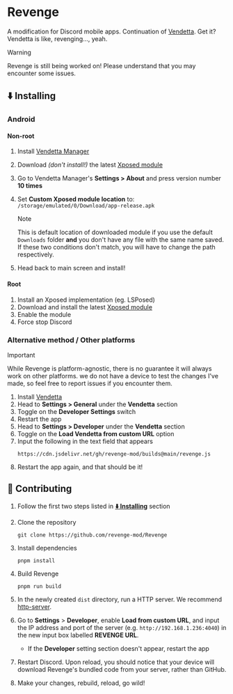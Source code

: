 # Revenge

A modification for Discord mobile apps. Continuation of [Vendetta](https://github.com/vendetta-mod). Get it? Vendetta is like, revenging..., yeah.

> [!WARNING]
> Revenge is still being worked on! Please understand that you may encounter some issues.

## ⬇️ Installing

### Android

#### Non-root

1. Install [Vendetta Manager](https://github.com/vendetta-mod/VendettaManager/releases/latest/download/Manager.apk)
2. Download _(don't install!)_ the latest [Xposed module](https://github.com/revenge-mod/RevengeXposed/releases/latest/download/app-release.apk)
3. Go to Vendetta Manager's **Settings > About** and press version number **10 times**
4. Set **Custom Xposed module location** to:
   `    /storage/emulated/0/Download/app-release.apk
   `

   > [!NOTE]
   > This is default location of downloaded module if you use the default `Downloads` folder **and** you don't have any file with the same name saved. If these two conditions don't match, you will have to change the path respectively.

5. Head back to main screen and install!

#### Root

1. Install an Xposed implementation (eg. LSPosed)
2. Download and install the latest [Xposed module](https://github.com/revenge-mod/RevengeXposed/releases/latest/download/app-release.apk)
3. Enable the module
4. Force stop Discord

### Alternative method / Other platforms

> [!IMPORTANT]
> While Revenge is platform-agnostic, there is no guarantee it will always work on other platforms. we do not have a device to test the changes I've made, so feel free to report issues if you encounter them.

1. Install [Vendetta](https://github.com/vendetta-mod/Vendetta)
2. Head to **Settings > General** under the **Vendetta** section
3. Toggle on the **Developer Settings** switch
4. Restart the app
5. Head to **Settings > Developer** under the **Vendetta** section
6. Toggle on the **Load Vendetta from custom URL** option
7. Input the following in the text field that appears
   ```
   https://cdn.jsdelivr.net/gh/revenge-mod/builds@main/revenge.js
   ```
8. Restart the app again, and that should be it!

## 💖 Contributing

1. Follow the first two steps listed in [**⬇️ Installing**](#%EF%B8%8F-installing) section

2. Clone the repository

   ```
   git clone https://github.com/revenge-mod/Revenge
   ```

3. Install dependencies
    ```
    pnpm install
    ```

4. Build Revenge
    ```
    pnpm run build
    ```

5. In the newly created `dist` directory, run a HTTP server. We recommend [http-server](https://www.npmjs.com/package/http-server).

6. Go to **Settings** > **Developer**, enable **Load from custom URL**, and input the IP address and port of the server (e.g. `http://192.168.1.236:4040`) in the new input box labelled **REVENGE URL**.
   - If the **Developer** setting section doesn't appear, restart the app

7. Restart Discord. Upon reload, you should notice that your device will download Revenge's bundled code from your server, rather than GitHub.

8. Make your changes, rebuild, reload, go wild!
